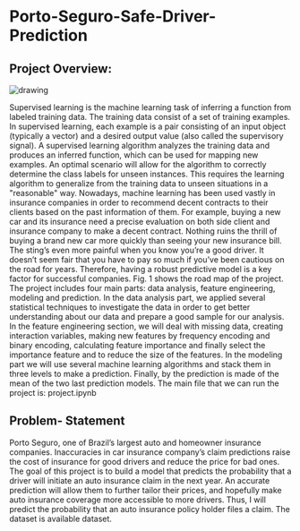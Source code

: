 # Porto-Seguro-Safe-Driver-Prediction
## Project Overview:

![drawing](https://user-images.githubusercontent.com/24396564/34592072-68aa1586-f176-11e7-9f56-62783e87b53f.png)

Supervised learning is the machine learning task of inferring a function from labeled training data.
The training data consist of a set of training examples. In supervised learning, each example is a
pair consisting of an input object (typically a vector) and a desired output value (also called the
supervisory signal). A supervised learning algorithm analyzes the training data and produces an
inferred function, which can be used for mapping new examples. An optimal scenario will allow
for the algorithm to correctly determine the class labels for unseen instances. This requires the
learning algorithm to generalize from the training data to unseen situations in a "reasonable"
way.
Nowadays, machine learning has been used vastly in insurance companies in order to
recommend decent contracts to their clients based on the past information of them. For
example, buying a new car and its insurance need a precise evaluation on both side client and
insurance company to make a decent contract. Nothing ruins the thrill of buying a brand new car
more quickly than seeing your new insurance bill. The sting’s even more painful when you know
you’re a good driver. It doesn’t seem fair that you have to pay so much if you’ve been cautious
on the road for years. Therefore, having a robust predictive model is a key factor for successful
companies.
Fig. 1 shows the road map of the project. The project includes four main parts: data analysis,
feature engineering, modeling and prediction. In the data analysis part, we applied several
statistical techniques to investigate the data in order to get better understanding about our data
and prepare a good sample for our analysis. In the feature engineering section, we will deal with
missing data, creating interaction variables, making new features by frequency encoding and
binary encoding, calculating feature importance and finally select the importance feature and to
reduce the size of the features. In the modeling part we will use several machine learning
algorithms and stack them in three levels to make a prediction. Finally, by the prediction is made
of the mean of the two last prediction models.
The main file that we can run the project is: project.ipynb

## Problem- Statement
Porto Seguro, one of Brazil’s largest auto and homeowner insurance companies. Inaccuracies in
car insurance company’s claim predictions raise the cost of insurance for good drivers and reduce
the price for bad ones. The goal of this project is to build a model that predicts the probability
that a driver will initiate an auto insurance claim in the next year.
An accurate prediction will allow them to further tailor their prices, and hopefully make auto
insurance coverage more accessible to more drivers. Thus, I will predict the probability that an
auto insurance policy holder files a claim. The dataset is available dataset.
